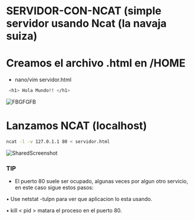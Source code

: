 # SERVIDOR-CON-NCAT (simple servidor usando Ncat (la navaja suiza)


# Creamos el archivo .html en /HOME

* nano/vim servidor.html
```bash
 <h1> Hola Mundo!! </h1>
```


![FBGFGFB](https://user-images.githubusercontent.com/97669969/154817939-b7c7c478-3b81-43b0-b62d-1044e1a371fb.jpg)





# Lanzamos NCAT (localhost)
```bash
ncat -l -v 127.0.1.1 80 < servidor.html
```

![SharedScreenshot](https://user-images.githubusercontent.com/97669969/154817922-2927ce28-da6c-42c0-ab45-5927c375ab2e.jpg)




### TIP 

* El puerto 80 suele ser ocupado, algunas veces por algun otro servicio, en este caso sigue estos pasos:

• Use netstat -tulpn para ver que aplicacion lo esta usando.

• kill < pid > matara el proceso en el puerto 80.





















